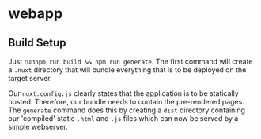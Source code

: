 # webapp

## Build Setup

Just run`npm run build && npm run generate`.
The first command will create a `.nuxt` directory that will bundle everything
that is to be deployed on the target server.

Our `nuxt.config.js` clearly states that the application is to be statically hosted.
Therefore, our bundle needs to contain the pre-rendered pages.
The `generate` command does this by creating a `dist` directory containing 
our 'compiled' static `.html` and `.js` files which can now be served by a simple webserver.
